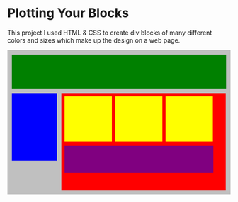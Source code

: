 # Plotting Your Blocks

This project I used HTML & CSS to create div blocks of many different colors and sizes which make up the design on a web page. 

![Plotting template](https://raw.githubusercontent.com/amountcastlej/Plotting_Your_Blocks/main/PlottingYourBlocks.png)
